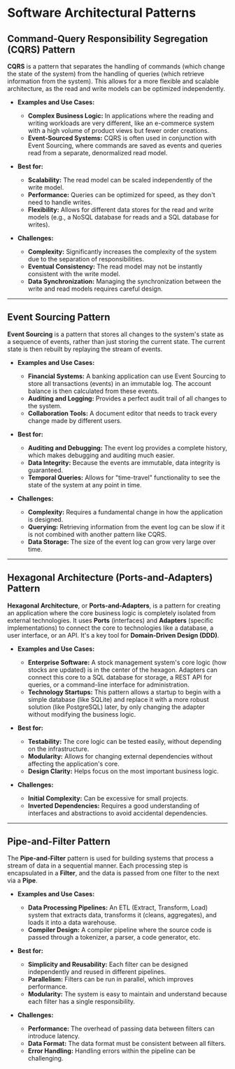 # Software Architectural Patterns

## **Command-Query Responsibility Segregation (CQRS) Pattern**

**CQRS** is a pattern that separates the handling of commands (which change the state of the system) from the handling of queries (which retrieve information from the system). This allows for a more flexible and scalable architecture, as the read and write models can be optimized independently.

* **Examples and Use Cases:**
    * **Complex Business Logic:** In applications where the reading and writing workloads are very different, like an e-commerce system with a high volume of product views but fewer order creations.
    * **Event-Sourced Systems:** CQRS is often used in conjunction with Event Sourcing, where commands are saved as events and queries read from a separate, denormalized read model.

* **Best for:**
    * **Scalability:** The read model can be scaled independently of the write model.
    * **Performance:** Queries can be optimized for speed, as they don't need to handle writes.
    * **Flexibility:** Allows for different data stores for the read and write models (e.g., a NoSQL database for reads and a SQL database for writes).

* **Challenges:**
    * **Complexity:** Significantly increases the complexity of the system due to the separation of responsibilities.
    * **Eventual Consistency:** The read model may not be instantly consistent with the write model.
    * **Data Synchronization:** Managing the synchronization between the write and read models requires careful design.

---

## **Event Sourcing Pattern**

**Event Sourcing** is a pattern that stores all changes to the system's state as a sequence of events, rather than just storing the current state. The current state is then rebuilt by replaying the stream of events.

* **Examples and Use Cases:**
    * **Financial Systems:** A banking application can use Event Sourcing to store all transactions (events) in an immutable log. The account balance is then calculated from these events.
    * **Auditing and Logging:** Provides a perfect audit trail of all changes to the system.
    * **Collaboration Tools:** A document editor that needs to track every change made by different users.

* **Best for:**
    * **Auditing and Debugging:** The event log provides a complete history, which makes debugging and auditing much easier.
    * **Data Integrity:** Because the events are immutable, data integrity is guaranteed.
    * **Temporal Queries:** Allows for "time-travel" functionality to see the state of the system at any point in time.

* **Challenges:**
    * **Complexity:** Requires a fundamental change in how the application is designed.
    * **Querying:** Retrieving information from the event log can be slow if it is not combined with another pattern like CQRS.
    * **Data Storage:** The size of the event log can grow very large over time.

---

## **Hexagonal Architecture (Ports-and-Adapters) Pattern**

**Hexagonal Architecture**, or **Ports-and-Adapters**, is a pattern for creating an application where the core business logic is completely isolated from external technologies. It uses **Ports** (interfaces) and **Adapters** (specific implementations) to connect the core to technologies like a database, a user interface, or an API. It's a key tool for **Domain-Driven Design (DDD)**.

* **Examples and Use Cases:**
    * **Enterprise Software:** A stock management system's core logic (how stocks are updated) is in the center of the hexagon. Adapters can connect this core to a SQL database for storage, a REST API for queries, or a command-line interface for administration.
    * **Technology Startups:** This pattern allows a startup to begin with a simple database (like SQLite) and replace it with a more robust solution (like PostgreSQL) later, by only changing the adapter without modifying the business logic.

* **Best for:**
    * **Testability:** The core logic can be tested easily, without depending on the infrastructure.
    * **Modularity:** Allows for changing external dependencies without affecting the application's core.
    * **Design Clarity:** Helps focus on the most important business logic.

* **Challenges:**
    * **Initial Complexity:** Can be excessive for small projects.
    * **Inverted Dependencies:** Requires a good understanding of interfaces and abstractions to avoid accidental dependencies.

---

## **Pipe-and-Filter Pattern**

The **Pipe-and-Filter** pattern is used for building systems that process a stream of data in a sequential manner. Each processing step is encapsulated in a **Filter**, and the data is passed from one filter to the next via a **Pipe**.

* **Examples and Use Cases:**
    * **Data Processing Pipelines:** An ETL (Extract, Transform, Load) system that extracts data, transforms it (cleans, aggregates), and loads it into a data warehouse.
    * **Compiler Design:** A compiler pipeline where the source code is passed through a tokenizer, a parser, a code generator, etc.

* **Best for:**
    * **Simplicity and Reusability:** Each filter can be designed independently and reused in different pipelines.
    * **Parallelism:** Filters can be run in parallel, which improves performance.
    * **Modularity:** The system is easy to maintain and understand because each filter has a single responsibility.

* **Challenges:**
    * **Performance:** The overhead of passing data between filters can introduce latency.
    * **Data Format:** The data format must be consistent between all filters.
    * **Error Handling:** Handling errors within the pipeline can be challenging.